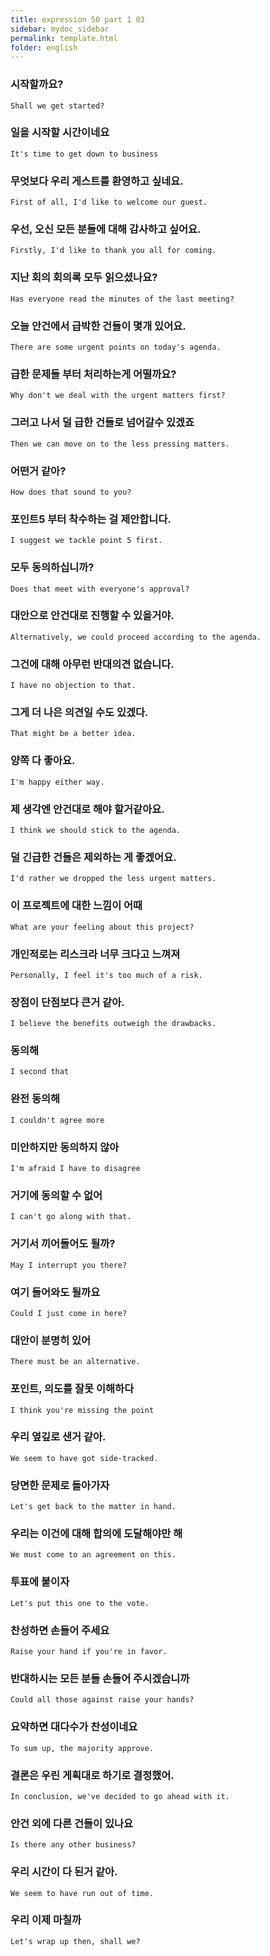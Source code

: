 ```yaml
---
title: expression 50 part 1 03
sidebar: mydoc_sidebar
permalink: template.html
folder: english
---
```

### 시작할까요?

    Shall we get started?

### 일을 시작할 시간이네요

    It's time to get down to business

### 무엇보다 우리 게스트를 환영하고 싶네요.

    First of all, I'd like to welcome our guest.

### 우선, 오신 모든 분들에 대해 감사하고 싶어요.

    Firstly, I'd like to thank you all for coming.

### 지난 회의 회의록 모두 읽으셨나요?

    Has everyone read the minutes of the last meeting?

### 오늘 안건에서 급박한 건들이 몇개 있어요.

    There are some urgent points on today's agenda.

### 급한 문제들 부터 처리하는게 어떨까요?

    Why don't we deal with the urgent matters first?

### 그러고 나서 덜 급한 건들로 넘어갈수 있겠죠

    Then we can move on to the less pressing matters.

### 어떤거 같아?

    How does that sound to you?

### 포인트5 부터 착수하는 걸 제안합니다.

    I suggest we tackle point 5 first.

### 모두 동의하십니까?

    Does that meet with everyone's approval?

### 대안으로 안건대로 진행할 수 있을거야.

    Alternatively, we could proceed according to the agenda.

### 그건에 대해 아무런 반대의견 없습니다.

    I have no objection to that.

### 그게 더 나은 의견일 수도 있겠다.

    That might be a better idea.

### 양쪽 다 좋아요.

    I'm happy either way.

### 제 생각엔 안건대로 해야 할거같아요.

    I think we should stick to the agenda.

### 덜 긴급한 건들은 제외하는 게 좋겠어요.

    I'd rather we dropped the less urgent matters.

### 이 프로젝트에 대한 느낌이 어때

    What are your feeling about this project?

### 개인적로는 리스크라 너무 크다고 느껴져

    Personally, I feel it's too much of a risk.

### 장점이 단점보다 큰거 같아.

    I believe the benefits outweigh the drawbacks.

### 동의해

    I second that

### 완전 동의해

    I couldn't agree more

### 미안하지만 동의하지 않아

    I'm afraid I have to disagree

### 거기에 동의할 수 없어

    I can't go along with that.

### 거기서 끼어들어도 될까?

    May I interrupt you there?

### 여기 들어와도 될까요

    Could I just come in here?

### 대안이 분명히 있어

    There must be an alternative.

### 포인트, 의도를 잘못 이해하다

    I think you're missing the point

### 우리 옆깊로 샌거 같아.

    We seem to have got side-tracked.

### 당면한 문제로 돌아가자

    Let's get back to the matter in hand.

### 우리는 이건에 대해 합의에 도달해야만 해

    We must come to an agreement on this.

### 투표에 붙이자

    Let's put this one to the vote.

### 찬성하면 손들어 주세요

    Raise your hand if you're in favor.

### 반대하시는 모든 분들 손들어 주시겠습니까

    Could all those against raise your hands?

### 요약하면 대다수가 찬성이네요

    To sum up, the majority approve.

### 결론은 우린 게획대로 하기로 결정했어.

    In conclusion, we've decided to go ahead with it.

### 안건 외에 다른 건들이 있나요

    Is there any other business?

### 우리 시간이 다 된거 같아.

    We seem to have run out of time.

### 우리 이제 마칠까

    Let's wrap up then, shall we?

